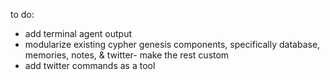 to do:
- add terminal agent output
- modularize existing cypher genesis components, specifically database, memories, notes, & twitter- make the rest custom
- add twitter commands as a tool